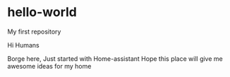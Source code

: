# hello-world
My first repository

Hi Humans

Borge here, Just started with Home-assistant
Hope this place will give me awesome ideas for my home
